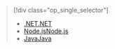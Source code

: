 > [!div class="op_single_selector"]
> * [<span data-ttu-id="0c50b-101">.NET</span><span class="sxs-lookup"><span data-stu-id="0c50b-101">.NET</span></span>](../articles/app-service-api/app-service-api-dotnet-get-started.md)
> * [<span data-ttu-id="0c50b-102">Node.js</span><span class="sxs-lookup"><span data-stu-id="0c50b-102">Node.js</span></span>](../articles/app-service-api/app-service-api-nodejs-api-app.md)
> * [<span data-ttu-id="0c50b-103">Java</span><span class="sxs-lookup"><span data-stu-id="0c50b-103">Java</span></span>](../articles/app-service-api/app-service-api-java-api-app.md)
> 
> 

